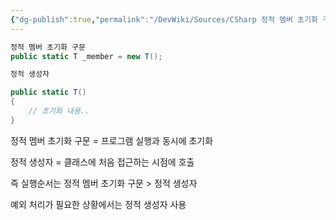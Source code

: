 ```yaml
---
{"dg-publish":true,"permalink":"/DevWiki/Sources/CSharp 정적 멤버 초기화 구문 vs 정적 생성자/","noteIcon":"","created":"2024-11-10T15:03:16.000+09:00","updated":"2025-07-19T22:58:36.000+09:00"}
---
```


``` csharp
정적 멤버 초기화 구문
public static T _member = new T();

정적 생성자

public static T()
{
	// 초기화 내용..
}
```
정적 멤버 초기화 구문 = 프로그램 실행과 동시에 초기화

정적 생성자 = 클래스에 처음 접근하는 시점에 호출

즉 실행순서는 
정적 멤버 초기화 구문 > 정적 생성자

예외 처리가 필요한 상황에서는 정적 생성자 사용

